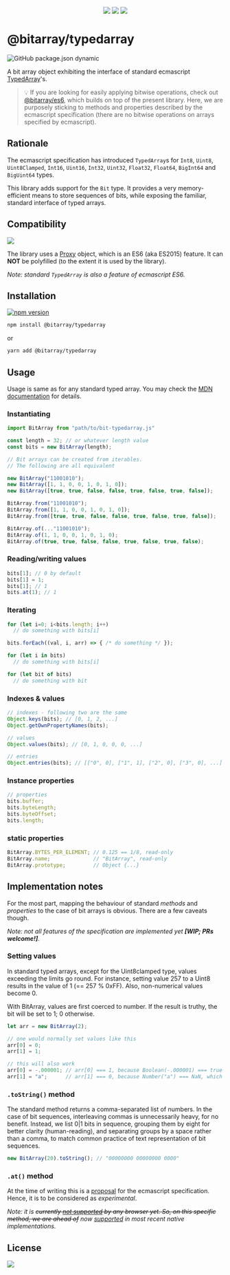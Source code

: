  <p align="center">

  <img src="https://img.shields.io/badge/TypeScript-007ACC?style=flat&logo=typescript&logoColor=white" />
  <img src="https://img.shields.io/badge/JavaScript-F7DF1E?style=flat&logo=javascript&logoColor=black" />
  <img src="https://img.shields.io/badge/Node.js-43853D?style=flat&logo=node.js&logoColor=white" />
  
 </p>

# @bitarray/typedarray

![GitHub package.json dynamic](https://img.shields.io/github/package-json/keywords/swiing/bit-typedarray)

A bit array object exhibiting the interface of standard ecmascript [TypedArray](https://developer.mozilla.org/en-US/docs/Web/JavaScript/Reference/Global_Objects/TypedArray)'s.

> :bulb: If you are looking for easily applying bitwise operations, check out [@bitarray/es6](https://github.com/swiing/BitArray), which builds on top of the present library. Here, we are purposely sticking to methods and properties described by the ecmascript specification (there are no bitwise operations on arrays specified by ecmascript).

## Rationale

The ecmascript specification has introduced `TypedArray`s for `Int8`, `Uint8`, `Uint8Clamped`, `Int16`, `Uint16`, `Int32`, `Uint32`, `Float32`, `Float64`, `BigInt64` and `BigUint64` types.

This library adds support for the `Bit` type. It provides a very memory-efficient means
to store sequences of bits, while exposing the familiar, standard interface of typed arrays.

## Compatibility

![](https://img.shields.io/badge/compatibility-%3E%3D%20ES6-orange?style=flat)

The library uses a [Proxy](https://caniuse.com/?search=Proxy) object, which is an ES6 (aka ES2015) feature. It can **NOT** be polyfilled (to the extent it is used by the library).

_Note: standard `TypedArray` is also a feature of ecmascript ES6._

## Installation

[![npm version](https://badge.fury.io/js/@bitarray%2Ftypedarray.svg)](https://badge.fury.io/js/@bitarray%2Ftypedarray)

```sh
npm install @bitarray/typedarray
```

or

```sh
yarn add @bitarray/typedarray
```

## Usage

Usage is same as for any standard typed array. You may check the [MDN documentation](https://developer.mozilla.org/en-US/docs/Web/JavaScript/Reference/Global_Objects/TypedArray) for details.

### Instantiating

```js
import BitArray from "path/to/bit-typedarray.js"

const length = 32; // or whatever length value
const bits = new BitArray(length);

// Bit arrays can be created from iterables.
// The following are all equivalent

new BitArray("11001010");
new BitArray([1, 1, 0, 0, 1, 0, 1, 0]);
new BitArray([true, true, false, false, true, false, true, false]);

BitArray.from("11001010");
BitArray.from([1, 1, 0, 0, 1, 0, 1, 0]);
BitArray.from([true, true, false, false, true, false, true, false]);

BitArray.of(..."11001010");
BitArray.of(1, 1, 0, 0, 1, 0, 1, 0);
BitArray.of(true, true, false, false, true, false, true, false);
```

### Reading/writing values

```js
bits[1]; // 0 by default
bits[1] = 1; 
bits[1]; // 1
bits.at(1); // 1

```

### Iterating

```js
for (let i=0; i<bits.length; i++) 
  // do something with bits[i]

bits.forEach((val, i, arr) => { /* do something */ });

for (let i in bits)
  // do something with bits[i]

for (let bit of bits) 
  // do something with bit
```

### Indexes & values

```js
// indexes - following two are the same
Object.keys(bits); // [0, 1, 2, ...]
Object.getOwnPropertyNames(bits);

// values
Object.values(bits); // [0, 1, 0, 0, 0, ...]

// entries
Object.entries(bits); // [["0", 0], ["1", 1], ["2", 0], ["3", 0], ...]
```

### Instance properties

```js
// properties
bits.buffer;
bits.byteLength;
bits.byteOffset;
bits.length;

```

### static properties

```js
BitArray.BYTES_PER_ELEMENT; // 0.125 == 1/8, read-only
BitArray.name;              // "BitArray", read-only
BitArray.prototype;         // Object {...}
```

## Implementation notes

For the most part, mapping the behaviour of standard _methods_ and _properties_ to the case of bit arrays is obvious. There are a few caveats though.

_Note: not all features of the specification are implemented yet **[WIP; PRs welcome!]**._

### Setting values

In standard typed arrays, except for the Uint8clamped type, values exceeding the limits go round. For instance, setting value 257 to a Uint8 results in the value of 1 (== 257 % 0xFF). Also, non-numerical values become 0.

With BitArray, values are first coerced to number. If the result is truthy, the bit will be set to 1; 0 otherwise.

```js
let arr = new BitArray(2);

// one would normally set values like this
arr[0] = 0;
arr[1] = 1;

// this will also work
arr[0] = -.000001; // arr[0] === 1, because Boolean(-.000001) === true
arr[1] = "a";      // arr[1] === 0, because Number("a") === NaN, which is falsy
```

### `.toString()` method

The standard method returns a comma-separated list of numbers. In the case of bit sequences, interleaving commas is unnecessarily heavy, for no benefit. Instead, we list 0|1 bits in sequence, grouping them by eight for better clarity (human-reading), and separating groups by a space rather than a comma, to match common practice of text representation of bit sequences.

```js
new BitArray(20).toString(); // "00000000 00000000 0000"
```

### `.at()` method

At the time of writing this is a [proposal](https://tc39.es/proposal-relative-indexing-method/#sec-%typedarray.prototype%-additions)
for the ecmascript specification. Hence, it is to be considered as _experimental_.

_Note: it is ~~currently [not supported](https://developer.mozilla.org/en-US/docs/Web/JavaScript/Reference/Global_Objects/TypedArray/at#browser_compatibility) by any browser yet. So, on this specific method, we are ahead of~~ now [supported](https://developer.mozilla.org/en-US/docs/Web/JavaScript/Reference/Global_Objects/TypedArray/at#browser_compatibility) in most recent native implementations._

## License

![](https://img.shields.io/github/license/swiing/Bit-TypedArray)
